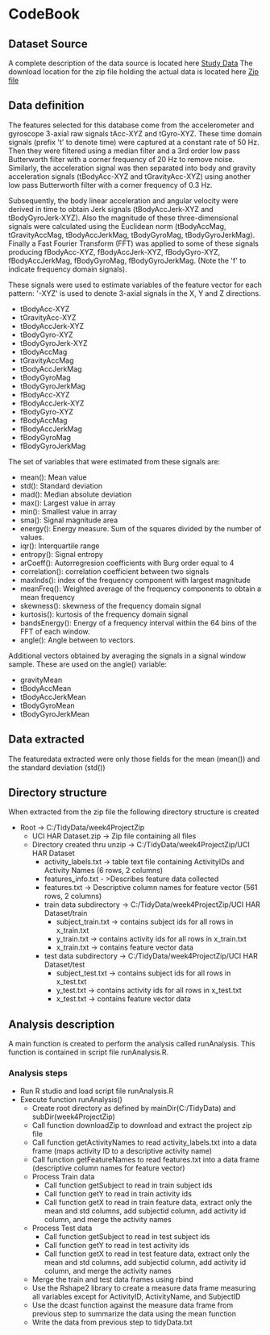 ﻿<html lang="en" xmlns="http://www.w3.org/1999/xhtml">
<head>
    <meta charset="utf-8" />
    <title>CodeBook</title>
</head>
<body>
    <h1>CodeBook</h1>
    <h2>Dataset Source</h2>
    <p>
        A complete description of the data source is located here <a href="http://archive.ics.uci.edu/ml/datasets/Human+Activity+Recognition+Using+Smartphones">Study Data</a>
        The download location for the zip file holding the actual data is located here <a href="https://d396qusza40orc.cloudfront.net/getdata%2Fprojectfiles%2FUCI%20HAR%20Dataset.zip">Zip file</a>
    </p>
    <h2>Data definition</h2>
    <p>
        The features selected for this database come from the accelerometer and gyroscope 3-axial raw signals tAcc-XYZ and tGyro-XYZ. These time domain signals (prefix 't' to denote time) were captured at a constant rate of 50 Hz. Then they were filtered using a median filter and a 3rd order low pass Butterworth filter with a corner frequency of 20 Hz to remove noise. Similarly, the acceleration signal was then separated into body and gravity acceleration signals (tBodyAcc-XYZ and tGravityAcc-XYZ) using another low pass Butterworth filter with a corner frequency of 0.3 Hz.
    </p>
    <p>
        Subsequently, the body linear acceleration and angular velocity were derived in time to obtain Jerk signals (tBodyAccJerk-XYZ and tBodyGyroJerk-XYZ). Also the magnitude of these three-dimensional signals were calculated using the Euclidean norm (tBodyAccMag, tGravityAccMag, tBodyAccJerkMag, tBodyGyroMag, tBodyGyroJerkMag).
        Finally a Fast Fourier Transform (FFT) was applied to some of these signals producing fBodyAcc-XYZ, fBodyAccJerk-XYZ, fBodyGyro-XYZ, fBodyAccJerkMag, fBodyGyroMag, fBodyGyroJerkMag. (Note the 'f' to indicate frequency domain signals).
    </p>
    <p>
        These signals were used to estimate variables of the feature vector for each pattern:
        '-XYZ' is used to denote 3-axial signals in the X, Y and Z directions.
    </p>
    <p>
        <ul>
            <li>tBodyAcc-XYZ</li>
            <li>tGravityAcc-XYZ</li>
            <li>tBodyAccJerk-XYZ</li>
            <li>tBodyGyro-XYZ</li>
            <li>tBodyGyroJerk-XYZ</li>
            <li>tBodyAccMag</li>
            <li>tGravityAccMag</li>
            <li>tBodyAccJerkMag</li>
            <li>tBodyGyroMag</li>
            <li>tBodyGyroJerkMag</li>
            <li>fBodyAcc-XYZ</li>
            <li>fBodyAccJerk-XYZ</li>
            <li>fBodyGyro-XYZ</li>
            <li>fBodyAccMag</li>
            <li>fBodyAccJerkMag</li>
            <li>fBodyGyroMag</li>
            <li>fBodyGyroJerkMag</li>
        </ul>
    </p>
    <p>
        The set of variables that were estimated from these signals are:
    </p>
    <p>
        <ul>
            <li>mean(): Mean value</li>
            <li>std(): Standard deviation</li>
            <li>mad(): Median absolute deviation</li>
            <li>max(): Largest value in array</li>
            <li>min(): Smallest value in array</li>
            <li>sma(): Signal magnitude area</li>
            <li>energy(): Energy measure. Sum of the squares divided by the number of values.</li>
            <li>iqr(): Interquartile range</li>
            <li>entropy(): Signal entropy</li>
            <li>arCoeff(): Autorregresion coefficients with Burg order equal to 4</li>
            <li>correlation(): correlation coefficient between two signals</li>
            <li>maxInds(): index of the frequency component with largest magnitude</li>
            <li>meanFreq(): Weighted average of the frequency components to obtain a mean frequency</li>
            <li>skewness(): skewness of the frequency domain signal</li>
            <li>kurtosis(): kurtosis of the frequency domain signal</li>
            <li>bandsEnergy(): Energy of a frequency interval within the 64 bins of the FFT of each window.</li>
            <li>angle(): Angle between to vectors.</li>
        </ul>
    </p>
    <p>
        Additional vectors obtained by averaging the signals in a signal window sample. These are used on the angle() variable:
    </p>
    <p>
        <ul>
            <li>gravityMean</li>
            <li>tBodyAccMean</li>
            <li>tBodyAccJerkMean</li>
            <li>tBodyGyroMean</li>
            <li>tBodyGyroJerkMean</li>
        </ul>
    </p>
    <h2>Data extracted</h2>
    <p>
        The featuredata extracted were only those fields for the mean (mean()) and the standard deviation (std())
    </p>
    <h2>Directory structure</h2>
    <p>When extracted from the zip file the following directory structure is created</p> 
    <ul>
        <li>Root -> C:/TidyData/week4ProjectZip
            <ul>
                <li>UCI HAR Dataset.zip -> Zip file containing all files</li>
                <li>Directory created thru unzip -> C:/TidyData/week4ProjectZip/UCI HAR Dataset
                    <ul>
                        <li>activity_labels.txt -> table text file containing ActivityIDs and Activity Names (6 rows, 2 columns)</li>
                        <li>features_info.txt - >Describes feature data collected</li>
                        <li>features.txt -> Descriptive column names for feature vector (561 rows, 2 columns)</li>
                        <li>train data subdirectory -> C:/TidyData/week4ProjectZip/UCI HAR Dataset/train
                            <ul>
                                <li>subject_train.txt -> contains subject ids for all rows in x_train.txt</li>
                                <li>y_train.txt -> contains activity ids for all rows in x_train.txt</li>
                                <li>x_train.txt -> contains feature vector data</li>
                            </ul>
                        </li>
                        <li>
                            test data subdirectory -> C:/TidyData/week4ProjectZip/UCI HAR Dataset/test
                            <ul>
                                <li>subject_test.txt -> contains subject ids for all rows in x_test.txt</li>
                                <li>y_test.txt -> contains activity ids for all rows in x_test.txt</li>
                                <li>x_test.txt -> contains feature vector data</li>
                            </ul>
                        </li>
                    </ul>
                </li>
            </ul>
        </li>
    </ul>
    <h2>Analysis description</h2>
    <p>
        A main function is created to perform the analysis called runAnalysis.  This function is contained in script file runAnalysis.R.
        <h3>Analysis steps</h3>
        <ul>
            <li>Run R studio and load script file runAnalysis.R</li>
            <li>Execute function runAnalysis()
                <ul>
                    <li>Create root directory as defined by mainDir(C:/TidyData) and subDir(week4ProjectZip)</li>
                    <li>Call function downloadZip to download and extract the project zip file</li>
                    <li>Call function getActivityNames to read activity_labels.txt into a data frame (maps activity ID to a descriptive activity name)</li>
                    <li>Call function getFeatureNames to read features.txt into a data frame (descriptive column names for feature vector)</li>
                    <li>Process Train data
                        <ul>
                            <li>Call function getSubject to read in train subject ids</li>
                            <li>Call function getY to read in train activity ids</li>
                            <li>Call function getX to read in train feature data, extract only the mean and std columns, add subjectid column, add activity id column, and merge the activity names</li>
                        </ul>
                    </li>
                    <li>
                        Process Test data
                        <ul>
                            <li>Call function getSubject to read in test subject ids</li>
                            <li>Call function getY to read in test activity ids</li>
                            <li>Call function getX to read in test feature data, extract only the mean and std columns, add subjectid column, add activity id column, and merge the activity names</li>
                        </ul>
                    </li>
                    <li>Merge the train and test data frames using rbind</li>
                    <li>Use the Rshape2 library to create a measure data frame measuring all variables except for ActivityID, ActivityName, and SubjectID</li>
                    <li>Use the dcast function against the measure data frame from previous step to summarize the data using the mean function</li>
                    <li>Write the data from previous step to tidyData.txt</li>
                </ul>
            </li>
        </ul>
    </p>
</body>
</html>